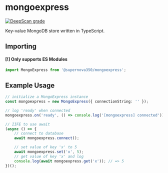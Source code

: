 # mongoexpress

[![DeepScan grade](https://deepscan.io/api/teams/16505/projects/19783/branches/520192/badge/grade.svg)](https://deepscan.io/dashboard#view=project&tid=16505&pid=19783&bid=520192)

Key-value MongoDB store written in TypeScript.

## Importing

#### [!] Only supports ES Modules

```ts
import MongoExpress from '@supernova350/mongoexpress';
```

## Example Usage

```ts
// initialize a MongoExpress instance
const mongoexpress = new MongoExpress({ connectionString: '' });

// log 'ready' when connected
mongoexpress.on('ready', () => console.log('[mongoexpress] connected'));

// IIFE to use await
(async () => {
    // connect to database
    await mongoexpress.connect();

    // set value of key 'x' to 5
    await mongoexpress.set('x', 5);
    // get value of key 'x' and log
    console.log(await mongoexpress.get('x')); // => 5
})(); 
```
